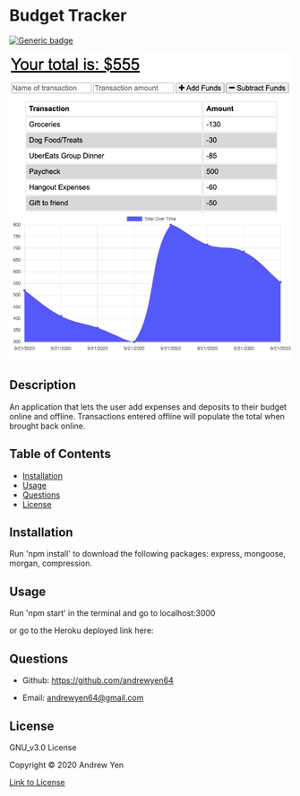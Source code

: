 # Budget Tracker

[![Generic badge](https://img.shields.io/badge/license-GNU_v3.0-brightgreen)](https://shields.io/)

![Budget Tracker Example](public/budget-tracker.png)

## Description

An application that lets the user add expenses and deposits to their budget online and offline. Transactions entered offline will populate the total when brought back online.

## Table of Contents

* [Installation](#Installation)
* [Usage](#Usage)
* [Questions](#Questions)
* [License](#License)

## Installation

Run 'npm install' to download the following packages: express, mongoose, morgan, compression.

## Usage

Run 'npm start' in the terminal and go to localhost:3000

or go to the Heroku deployed link here: 

## Questions

* Github: <https://github.com/andrewyen64>

* Email: andrewyen64@gmail.com

## License

GNU_v3.0 License

Copyright © 2020 Andrew Yen

[Link to License](LICENSE)
